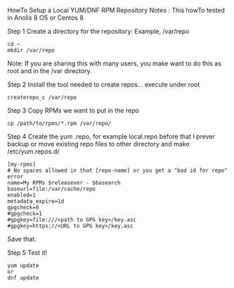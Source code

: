 HowTo 
Setup a Local YUM/DNF RPM Repository
Notes :
This howTo tested in Anolis 8 OS or Centos 8

Step 1
Create a directory for the repository: Example, /var/repo
```
cd ~
mkdir /var/repo
```
Note: If you are sharing this with many users, you make want to do this as root and in the /var directory.

Step 2
Install the tool needed to create repos... execute under root
```
createrepo_c /var/repo
```

Step 3
Copy RPMs we want to put in the repo
```
cp /path/to/rpms/*.rpm /var/repo/
```

Step 4
Create the yum .repo, for example local.repo
before that I prever backup or move existing repo files to other directory and make /etc/yum.repos.d/

```
[my-rpms]
# No spaces allowed in that [repo-name] or you get a "bad id for repo" error
name=My RPMs $releasever - $basearch
baseurl=file:/var/cache/repo
enabled=1
metadata_expire=1d
gpgcheck=0
#gpgcheck=1
#gpgkey=file:///<path to GPG key>/key.asc
#gpgkey=https://<URL to GPG key>/key.asc
```
Save that.

Step 5
Test it!
```
yum update
or 
dnf update
```
